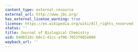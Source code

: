 ```yaml
---
content_type: external-resource
external_url: http://www.jbc.org/
has_external_license_warning: true
license: https://en.wikipedia.org/wiki/All_rights_reserved
status: ''
title: Journal of Biological Chemistry
uid: b40b518c-b0c1-41cc-af06-7053f602e00d
wayback_url: ''
---
```

